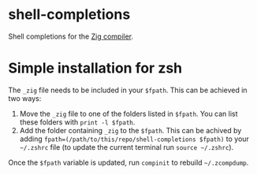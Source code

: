 # shell-completions

Shell completions for the [Zig compiler](https://github.com/ziglang/zig).

# Simple installation for zsh
The `_zig` file needs to be included in your `$fpath`. This can be achieved in two ways:
1. Move the `_zig` file to one of the folders listed in `$fpath`. You can list these folders with `print -l $fpath`.
2. Add the folder containing `_zig` to the `$fpath`. This can be achived by adding `fpath=(/path/to/this/repo/shell-completions $fpath)` to your `~/.zshrc` file (to update the current terminal run `source ~/.zshrc`).

Once the `$fpath` variable is updated, run `compinit` to rebuild `~/.zcompdump`.
